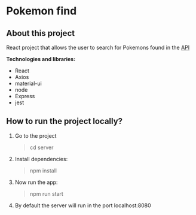 # Pokemon find

## About this project

React project that allows the user to search for Pokemons found in the [API](https://pokeapi.co/)

**Technologies and libraries:**

- React
- Axios
- material-ui
- node
- Express
- jest

## How to run the project locally?

1. Go to the project
   > cd server
2. Install dependencies:
   > npm install
3. Now run the app:
   > npm run start
4. By default the server will run in the port localhost:8080

